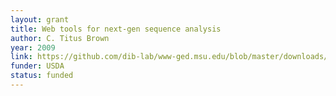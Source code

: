 ```yaml
---
layout: grant
title: Web tools for next-gen sequence analysis
author: C. Titus Brown
year: 2009
link: https://github.com/dib-lab/www-ged.msu.edu/blob/master/downloads/2009-usda-vertex.pdf
funder: USDA
status: funded
---
```

